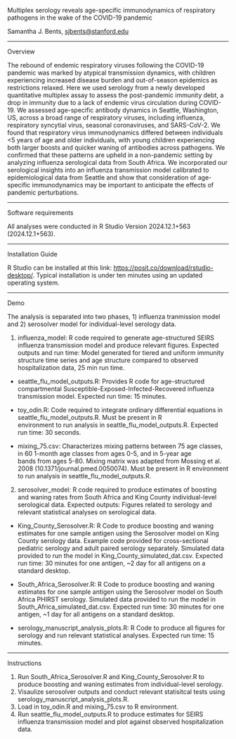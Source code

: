 Multiplex serology reveals age-specific immunodynamics of respiratory pathogens in the wake of the COVID-19 pandemic 

Samantha J. Bents, sjbents@stanford.edu

____________________________________________________________________________________________________________________

Overview 

The rebound of endemic respiratory viruses following the COVID-19 pandemic was marked by atypical transmission dynamics, with children experiencing increased disease burden and out-of-season epidemics as restrictions relaxed. Here we used serology from a newly developed quantitative multiplex assay to assess the post-pandemic immunity debt, a drop in immunity due to a lack of endemic virus circulation during COVID-19. We assessed age-specific antibody dynamics in Seattle, Washington, US, across a broad range of respiratory viruses, including influenza, respiratory syncytial virus, seasonal coronaviruses, and SARS-CoV-2. We found that respiratory virus immunodynamics differed between individuals <5 years of age and older individuals, with young children experiencing both larger boosts and quicker waning of antibodies across pathogens. We confirmed that these patterns are upheld in a non-pandemic setting by analyzing influenza serological data from South Africa. We incorporated our serological insights into an influenza transmission model calibrated to epidemiological data from Seattle and show that consideration of age-specific immunodynamics may be important to anticipate the effects of pandemic perturbations. 

____________________________________________________________________________________________________________________

Software requirements 

All analyses were conducted in R Studio Version 2024.12.1+563 (2024.12.1+563). 

____________________________________________________________________________________________________________________

Installation Guide 

R Studio can be installed at this link: https://posit.co/download/rstudio-desktop/. Typical installation is under ten minutes using an updated operating system.

____________________________________________________________________________________________________________________

Demo 

The analysis is separated into two phases, 1) influenza tranmission model and 2) serosolver model for individual-level serology data.

1) influenza_model: R code required to generate age-structured SEIRS influenza transmission model and produce relevant figures. Expected outputs and run time: Model generated for tiered and uniform immunity structure time series and age structure compared to observed hospitalization data, 25 min run time. 
   
  - seattle_flu_model_outputs.R: Provides R code for age-structured compartmental Susceptible-Exposed-Infected-Recovered influenza       
    transmission model. Expected run time: 15 minutes. 

  - toy_odin.R: Code required to integrate ordinary differential equations in seattle_flu_model_outputs.R. Must be present in R       
    environment to run analysis in seattle_flu_model_outputs.R. Expected run time: 30 seconds. 
  
  - mixing_75.csv: Characterizes mixing patterns between 75 age classes, in 60 1-month age classes from ages 0-5, and in 5-year age   
    bands from ages 5-80. Mixing matrix was adapted from Mossing et al. 2008 (10.1371/journal.pmed.0050074). Must be present in R 
    environment to run analysis in seattle_flu_model_outputs.R.

2) serosolver_model: R code required to produce estimates of boosting and waning rates from South Africa and King County individual-level serological data. Expected outputs: Figures related to serology and relevant statistical analyses on serological data.

  - King_County_Serosolver.R: R Code to produce boosting and waning estimates for one sample antigen using the Serosolver model on King      County serology data. Example code provided for cross-sectional pediatric serology and adult paired serology separately. Simulated       data provided to run the model in King_County_simulated_dat.csv. Expected run time: 30 minutes for one antigen, ~2 day for all antigens on a standard desktop. 
    
  - South_Africa_Serosolver.R: R Code to produce boosting and waning estimates for one sample antigen using the Serosolver model on          South Africa PHIRST serology. Simulated data provided to run the model in South_Africa_simulated_dat.csv. Expected run time: 30          minutes for one antigen, ~1 day for all antigens on a standard desktop. 
    
   - serology_manuscript_analysis_plots.R: R Code to produce all figures for serology and run relevant statistical analyses. Expected 
     run time: 15 minutes.

____________________________________________________________________________________________________________________   
     
Instructions 

1. Run South_Africa_Serosolver.R and King_County_Serosolver.R to produce boosting and waning estimates from individual-level serology.
2. Visaulize serosolver outputs and conduct relevant statisitcal tests using serology_manuscript_analysis_plots.R.
3. Load in toy_odin.R and mixing_75.csv to R environment.
4. Run seattle_flu_model_outputs.R to produce estimates for SEIRS influenza transmission model and plot against observed hospitalization 
   data. 


